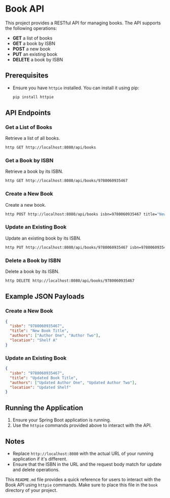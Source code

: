 # Book API

This project provides a RESTful API for managing books. The API supports the following operations:

- **GET** a list of books
- **GET** a book by ISBN
- **POST** a new book
- **PUT** an existing book
- **DELETE** a book by ISBN

## Prerequisites

- Ensure you have `httpie` installed. You can install it using pip:
  ```sh
  pip install httpie
  ```

## API Endpoints

### Get a List of Books

Retrieve a list of all books.

```sh
http GET http://localhost:8080/api/books
```

### Get a Book by ISBN

Retrieve a book by its ISBN.

```sh
http GET http://localhost:8080/api/books/9780060935467
```

### Create a New Book

Create a new book.

```sh
http POST http://localhost:8080/api/books isbn=9780060935467 title="New Book Title" authors:='["Author One", "Author Two"]' location="Shelf A"
```

### Update an Existing Book

Update an existing book by its ISBN.

```sh
http PUT http://localhost:8080/api/books/9780060935467 isbn=9780060935467 title="Updated Book Title" authors:='["Updated Author One", "Updated Author Two"]' location="Updated Shelf"
```

### Delete a Book by ISBN

Delete a book by its ISBN.

```sh
http DELETE http://localhost:8080/api/books/9780060935467
```

## Example JSON Payloads

### Create a New Book

```json
{
  "isbn": "9780060935467",
  "title": "New Book Title",
  "authors": ["Author One", "Author Two"],
  "location": "Shelf A"
}
```

### Update an Existing Book

```json
{
  "isbn": "9780060935467",
  "title": "Updated Book Title",
  "authors": ["Updated Author One", "Updated Author Two"],
  "location": "Updated Shelf"
}
```

## Running the Application

1. Ensure your Spring Boot application is running.
2. Use the `httpie` commands provided above to interact with the API.

## Notes

- Replace `http://localhost:8080` with the actual URL of your running application if it's different.
- Ensure that the ISBN in the URL and the request body match for update and delete operations.

This `README.md` file provides a quick reference for users to interact with the Book API using `httpie` commands. Make sure to place this file in the `book` directory of your project.